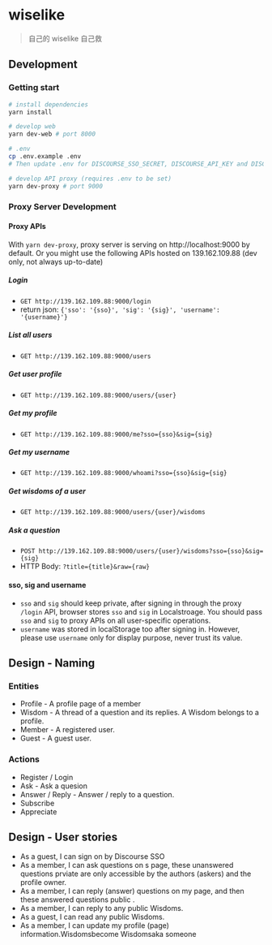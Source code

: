 # wiselike

> 自己的 wiselike 自己救

## Development

### Getting start

``` bash
# install dependencies
yarn install

# develop web
yarn dev-web # port 8000

# .env
cp .env.example .env
# Then update .env for DISCOURSE_SSO_SECRET, DISCOURSE_API_KEY and DISCOURSE_API_USERNAME

# develop API proxy (requires .env to be set)
yarn dev-proxy # port 9000
```

### Proxy Server Development

#### Proxy APIs

With `yarn dev-proxy`, proxy server is serving on http://localhost:9000 by default.
Or you might use the following APIs hosted on 139.162.109.88 (dev only, not always up-to-date)

##### Login
 - `GET http://139.162.109.88:9000/login`
 - return json: `{'sso': '{sso}', 'sig': '{sig}', 'username': '{username}'}`
 
##### List all users
 - `GET http://139.162.109.88:9000/users`
 
##### Get user profile
 - `GET http://139.162.109.88:9000/users/{user}`
 
##### Get my profile
 - `GET http://139.162.109.88:9000/me?sso={sso}&sig={sig}`

##### Get my username
 - `GET http://139.162.109.88:9000/whoami?sso={sso}&sig={sig}`
 
##### Get wisdoms of a user
 - `GET http://139.162.109.88:9000/users/{user}/wisdoms`
 
##### Ask a question
 - `POST http://139.162.109.88:9000/users/{user}/wisdoms?sso={sso}&sig={sig}`
 - HTTP Body: `?title={title}&raw={raw}`
  

#### sso, sig and username

 - `sso` and `sig` should keep private, after signing in through the proxy `/login` API, browser stores `sso` and `sig` in Localstroage. You should pass `sso` and `sig` to proxy APIs on all user-specific operations. 
 - `username` was stored in localStorage too after signing in. However, please use `username` only for display purpose, never trust its value.


## Design - Naming

### Entities

 - Profile - A profile page of a member
 - Wisdom - A thread of a question and its replies. A Wisdom belongs to a profile.
 - Member - A registered user.
 - Guest - A guest user.

### Actions

 - Register / Login
 - Ask - Ask a quesion
 - Answer / Reply - Answer / reply to a question.
 - Subscribe
 - Appreciate

## Design - User stories

 - As a guest, I can sign on by Discourse SSO
 - As a member, I can ask questions on s page, these unanswered questions prviate  are only accessible by the authors (askers) and the profile owner.
 - As a member, I can reply (answer) questions on my page, and then these answered questions public .
 - As a member, I can reply to any public Wisdoms.
 - As a guest, I can read any public Wisdoms.
 - As a member, I can update my profile (page) information.Wisdomsbecome Wisdomsaka someone
